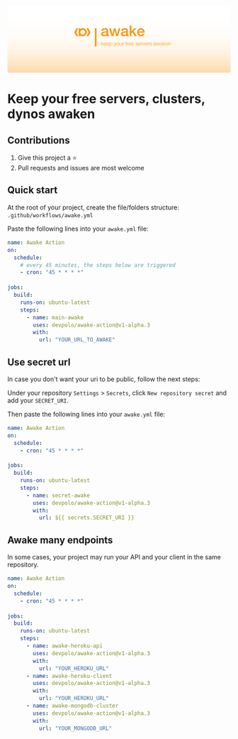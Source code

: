 ![keep your free servers awaken](static/awake-action.svg "keep your free servers awaken")

# Keep your free servers, clusters, dynos awaken

## Contributions

1. Give this project a ⭐️
2. Pull requests and issues are most welcome

## Quick start

At the root of your project, create the file/folders structure: `.github/workflows/awake.yml`

Paste the following lines into your `awake.yml` file:

```yml
name: Awake Action
on:
  schedule:
    # every 45 minutes, the steps below are triggered
    - cron: "45 * * * *"

jobs:
  build:
    runs-on: ubuntu-latest
    steps:
      - name: main-awake
        uses: devpolo/awake-action@v1-alpha.3
        with:
          url: "YOUR_URL_TO_AWAKE"
```

## Use secret url

In case you don't want your uri to be public, follow the next steps:

Under your repository `Settings` > `Secrets`, click `New repository secret` and add your `SECRET_URI`.

Then paste the following lines into your `awake.yml` file:

```yml
name: Awake Action
on:
  schedule:
    - cron: "45 * * * *"

jobs:
  build:
    runs-on: ubuntu-latest
    steps:
      - name: secret-awake
        uses: devpolo/awake-action@v1-alpha.3
        with:
          url: ${{ secrets.SECRET_URI }}
```

## Awake many endpoints

In some cases, your project may run your API and your client in the same repository.

```yml
name: Awake Action
on:
  schedule:
    - cron: "45 * * * *"

jobs:
  build:
    runs-on: ubuntu-latest
    steps:
      - name: awake-heroku-api
        uses: devpolo/awake-action@v1-alpha.3
        with:
          url: "YOUR_HEROKU_URL"
      - name: awake-heroku-client
        uses: devpolo/awake-action@v1-alpha.3
        with:
          url: "YOUR_HEROKU_URL"
      - name: awake-mongodb-cluster
        uses: devpolo/awake-action@v1-alpha.3
        with:
          url: "YOUR_MONGODB_URL"
```
